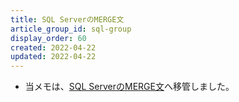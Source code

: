 ```yaml
---
title: SQL ServerのMERGE文
article_group_id: sql-group
display_order: 60
created: 2022-04-22
updated: 2022-04-22
---
```

- 当メモは、[SQL ServerのMERGE文](https://thinktwice.tech/it/sqlserver/merge_statement_in_sql_server/)へ移管しました。